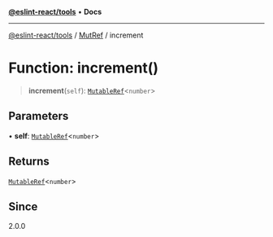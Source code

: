 [**@eslint-react/tools**](../../../README.md) • **Docs**

***

[@eslint-react/tools](../../../README.md) / [MutRef](../README.md) / increment

# Function: increment()

> **increment**(`self`): [`MutableRef`](../interfaces/MutableRef.md)\<`number`\>

## Parameters

• **self**: [`MutableRef`](../interfaces/MutableRef.md)\<`number`\>

## Returns

[`MutableRef`](../interfaces/MutableRef.md)\<`number`\>

## Since

2.0.0
